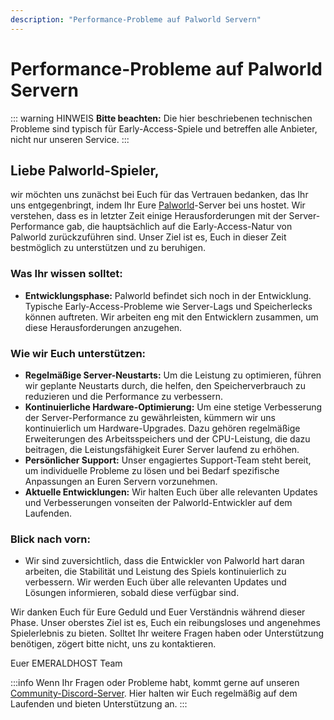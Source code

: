 ```yaml
---
description: "Performance-Probleme auf Palworld Servern"
---
```


# Performance-Probleme auf Palworld Servern

::: warning HINWEIS
**Bitte beachten:** Die hier beschriebenen technischen Probleme sind typisch für Early-Access-Spiele und betreffen alle Anbieter, nicht nur unseren Service.
:::

## Liebe Palworld-Spieler,

wir möchten uns zunächst bei Euch für das Vertrauen bedanken, das Ihr uns entgegenbringt, indem Ihr Eure [Palworld](https://emeraldhost.de/de/palworld-server-mieten?utm_source=documentation&utm_medium=marketing&utm_campaign=performance-probleme-auf-palworld-servern)-Server bei uns hostet. Wir verstehen, dass es in letzter Zeit einige Herausforderungen mit der Server-Performance gab, die hauptsächlich auf die Early-Access-Natur von Palworld zurückzuführen sind. Unser Ziel ist es, Euch in dieser Zeit bestmöglich zu unterstützen und zu beruhigen.

### Was Ihr wissen solltet:
- **Entwicklungsphase:** Palworld befindet sich noch in der Entwicklung. Typische Early-Access-Probleme wie Server-Lags und Speicherlecks können auftreten. Wir arbeiten eng mit den Entwicklern zusammen, um diese Herausforderungen anzugehen.

### Wie wir Euch unterstützen:
- **Regelmäßige Server-Neustarts:** Um die Leistung zu optimieren, führen wir geplante Neustarts durch, die helfen, den Speicherverbrauch zu reduzieren und die Performance zu verbessern.
- **Kontinuierliche Hardware-Optimierung:** Um eine stetige Verbesserung der Server-Performance zu gewährleisten, kümmern wir uns kontinuierlich um Hardware-Upgrades. Dazu gehören regelmäßige Erweiterungen des Arbeitsspeichers und der CPU-Leistung, die dazu beitragen, die Leistungsfähigkeit Eurer Server laufend zu erhöhen.
- **Persönlicher Support:** Unser engagiertes Support-Team steht bereit, um individuelle Probleme zu lösen und bei Bedarf spezifische Anpassungen an Euren Servern vorzunehmen.
- **Aktuelle Entwicklungen:** Wir halten Euch über alle relevanten Updates und Verbesserungen vonseiten der Palworld-Entwickler auf dem Laufenden.

### Blick nach vorn:
- Wir sind zuversichtlich, dass die Entwickler von Palworld hart daran arbeiten, die Stabilität und Leistung des Spiels kontinuierlich zu verbessern. Wir werden Euch über alle relevanten Updates und Lösungen informieren, sobald diese verfügbar sind.

Wir danken Euch für Eure Geduld und Euer Verständnis während dieser Phase. Unser oberstes Ziel ist es, Euch ein reibungsloses und angenehmes Spielerlebnis zu bieten. Solltet Ihr weitere Fragen haben oder Unterstützung benötigen, zögert bitte nicht, uns zu kontaktieren.

Euer EMERALDHOST Team

:::info
Wenn Ihr Fragen oder Probleme habt, kommt gerne auf unseren [Community-Discord-Server](https://discord.com/invite/Gw38Ve3Nqr). Hier halten wir Euch regelmäßig auf dem Laufenden und bieten Unterstützung an.
:::
